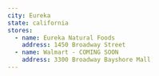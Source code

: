 ```yaml
---
city: Eureka
state: california
stores:
  - name: Eureka Natural Foods
    address: 1450 Broadway Street
  - name: Walmart - COMING SOON
    address: 3300 Broadway Bayshore Mall
---
```

